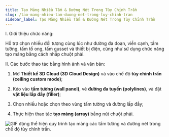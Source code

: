 ```yaml
---
title: Tạo Mảng Nhiều Tấm & Đường Nét Trong Tùy Chỉnh Trần
slug: /tao-mang-nhieu-tam-duong-net-trong-tuy-chinh-tran
sidebar_label: Tạo Mảng Nhiều Tấm & Đường Nét Trong Tùy Chỉnh Trần
---
```


I. Giới thiệu chức năng:

Hỗ trợ chọn nhiều đối tượng cùng lúc như đường đa đoạn, viền cạnh, tấm tường, tấm tổ ong, tấm gusset và thiết bị điện, cũng như sử dụng chức năng tạo mảng bằng cách nhấp chuột phải.

II. Các bước thao tác bằng hình ảnh và văn bản:

1. Mở **Thiết kế 3D Cloud (3D Cloud Design)** và vào chế độ **tùy chỉnh trần (ceiling custom mode)**;

2. Kéo vào **tấm tường (wall panel)**, vẽ **đường đa tuyến (polylines)**, và đặt **vật liệu lấp đầy (filler)**;

3. Chọn nhiều hoặc chọn theo vùng tấm tường và đường lấp đầy;

4. Thực hiện thao tác **tạo mảng (array)** bằng nút chuột phải.

![GIF động thể hiện quy trình tạo mảng các tấm tường và đường nét trong chế độ tùy chỉnh trần.](https://storage.googleapis.com/jegavn_kb/images/5c0b25b7-7194-433a-a599-12217d018b1e.gif)